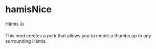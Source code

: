 # hamisNice
Hämis 👍

This mod creates a perk that allows you to emote a thumbs up to any surrounding Hämis.